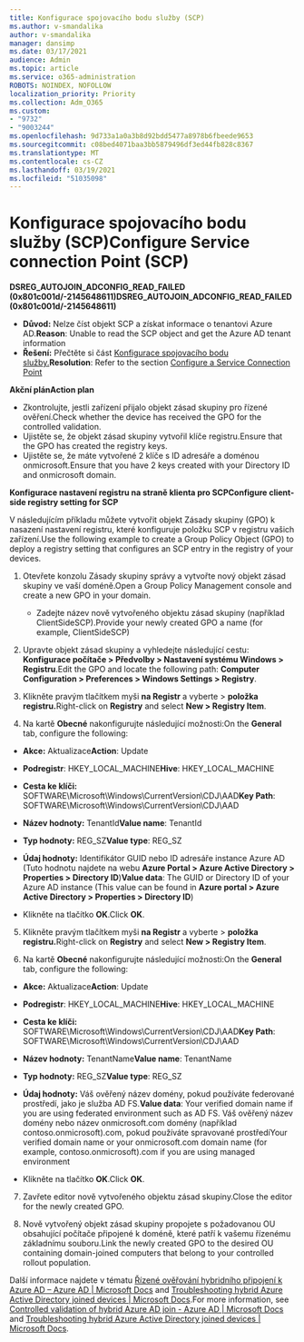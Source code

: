 ```yaml
---
title: Konfigurace spojovacího bodu služby (SCP)
ms.author: v-smandalika
author: v-smandalika
manager: dansimp
ms.date: 03/17/2021
audience: Admin
ms.topic: article
ms.service: o365-administration
ROBOTS: NOINDEX, NOFOLLOW
localization_priority: Priority
ms.collection: Adm_O365
ms.custom:
- "9732"
- "9003244"
ms.openlocfilehash: 9d733a1a0a3b8d92bdd5477a8978b6fbeede9653
ms.sourcegitcommit: c08bed4071baa3bb5879496df3ed44fb828c8367
ms.translationtype: MT
ms.contentlocale: cs-CZ
ms.lasthandoff: 03/19/2021
ms.locfileid: "51035098"
---
```

# <a name="configure-service-connection-point-scp"></a><span data-ttu-id="433d3-102">Konfigurace spojovacího bodu služby (SCP)</span><span class="sxs-lookup"><span data-stu-id="433d3-102">Configure Service connection Point (SCP)</span></span>

<span data-ttu-id="433d3-103">**DSREG_AUTOJOIN_ADCONFIG_READ_FAILED (0x801c001d/-2145648611)**</span><span class="sxs-lookup"><span data-stu-id="433d3-103">**DSREG_AUTOJOIN_ADCONFIG_READ_FAILED (0x801c001d/-2145648611)**</span></span>

- <span data-ttu-id="433d3-104">**Důvod:** Nelze číst objekt SCP a získat informace o tenantovi Azure AD.</span><span class="sxs-lookup"><span data-stu-id="433d3-104">**Reason**: Unable to read the SCP object and get the Azure AD tenant information</span></span>
- <span data-ttu-id="433d3-105">**Řešení:** Přečtěte si část [Konfigurace spojovacího bodu služby.](https://docs.microsoft.com/azure/active-directory/devices/hybrid-azuread-join-federated-domains#configure-hybrid-azure-ad-join)</span><span class="sxs-lookup"><span data-stu-id="433d3-105">**Resolution**: Refer to the section [Configure a Service Connection Point](https://docs.microsoft.com/azure/active-directory/devices/hybrid-azuread-join-federated-domains#configure-hybrid-azure-ad-join)</span></span>


<span data-ttu-id="433d3-106">**Akční plán**</span><span class="sxs-lookup"><span data-stu-id="433d3-106">**Action plan**</span></span>

- <span data-ttu-id="433d3-107">Zkontrolujte, jestli zařízení přijalo objekt zásad skupiny pro řízené ověření.</span><span class="sxs-lookup"><span data-stu-id="433d3-107">Check whether the device has received the GPO for the controlled validation.</span></span>
- <span data-ttu-id="433d3-108">Ujistěte se, že objekt zásad skupiny vytvořil klíče registru.</span><span class="sxs-lookup"><span data-stu-id="433d3-108">Ensure that the GPO has created the registry keys.</span></span>
- <span data-ttu-id="433d3-109">Ujistěte se, že máte vytvořené 2 klíče s ID adresáře a doménou onmicrosoft.</span><span class="sxs-lookup"><span data-stu-id="433d3-109">Ensure that you have 2 keys created with your Directory ID and onmicrosoft domain.</span></span>

<span data-ttu-id="433d3-110">**Konfigurace nastavení registru na straně klienta pro SCP**</span><span class="sxs-lookup"><span data-stu-id="433d3-110">**Configure client-side registry setting for SCP**</span></span>

<span data-ttu-id="433d3-111">V následujícím příkladu můžete vytvořit objekt Zásady skupiny (GPO) k nasazení nastavení registru, které konfiguruje položku SCP v registru vašich zařízení.</span><span class="sxs-lookup"><span data-stu-id="433d3-111">Use the following example to create a Group Policy Object (GPO) to deploy a registry setting that configures an SCP entry in the registry of your devices.</span></span>

1. <span data-ttu-id="433d3-112">Otevřete konzolu Zásady skupiny správy a vytvořte nový objekt zásad skupiny ve vaší doméně.</span><span class="sxs-lookup"><span data-stu-id="433d3-112">Open a Group Policy Management console and create a new GPO in your domain.</span></span>
     - <span data-ttu-id="433d3-113">Zadejte název nově vytvořeného objektu zásad skupiny (například ClientSideSCP).</span><span class="sxs-lookup"><span data-stu-id="433d3-113">Provide your newly created GPO a name (for example, ClientSideSCP)</span></span>

2. <span data-ttu-id="433d3-114">Upravte objekt zásad skupiny a vyhledejte následující cestu: **Konfigurace počítače > Předvolby > Nastavení systému Windows > Registru**.</span><span class="sxs-lookup"><span data-stu-id="433d3-114">Edit the GPO and locate the following path: **Computer Configuration > Preferences > Windows Settings > Registry**.</span></span>

3. <span data-ttu-id="433d3-115">Klikněte pravým tlačítkem myši **na Registr** a vyberte > **položka registru.**</span><span class="sxs-lookup"><span data-stu-id="433d3-115">Right-click on **Registry** and select **New > Registry Item**.</span></span>

4. <span data-ttu-id="433d3-116">Na kartě **Obecné** nakonfigurujte následující možnosti:</span><span class="sxs-lookup"><span data-stu-id="433d3-116">On the **General** tab, configure the following:</span></span>
  
- <span data-ttu-id="433d3-117">**Akce:** Aktualizace</span><span class="sxs-lookup"><span data-stu-id="433d3-117">**Action**: Update</span></span>
    
- <span data-ttu-id="433d3-118">**Podregistr**: HKEY_LOCAL_MACHINE</span><span class="sxs-lookup"><span data-stu-id="433d3-118">**Hive**: HKEY_LOCAL_MACHINE</span></span>
    
- <span data-ttu-id="433d3-119">**Cesta ke klíči:** SOFTWARE\Microsoft\Windows\CurrentVersion\CDJ\AAD</span><span class="sxs-lookup"><span data-stu-id="433d3-119">**Key Path**: SOFTWARE\Microsoft\Windows\CurrentVersion\CDJ\AAD</span></span>
    
- <span data-ttu-id="433d3-120">**Název hodnoty:** TenantId</span><span class="sxs-lookup"><span data-stu-id="433d3-120">**Value name**: TenantId</span></span>
    
- <span data-ttu-id="433d3-121">**Typ hodnoty:** REG_SZ</span><span class="sxs-lookup"><span data-stu-id="433d3-121">**Value type**: REG_SZ</span></span>
    
- <span data-ttu-id="433d3-122">**Údaj hodnoty:** Identifikátor GUID nebo ID adresáře instance Azure AD (Tuto hodnotu najdete na webu **Azure Portal > Azure Active Directory > Properties > Directory ID**)</span><span class="sxs-lookup"><span data-stu-id="433d3-122">**Value data**: The GUID or Directory ID of your Azure AD instance (This value can be found in **Azure portal > Azure Active Directory > Properties > Directory ID**)</span></span>
 
- <span data-ttu-id="433d3-123">Klikněte na tlačítko **OK**.</span><span class="sxs-lookup"><span data-stu-id="433d3-123">Click **OK**.</span></span>
 
5. <span data-ttu-id="433d3-124">Klikněte pravým tlačítkem myši **na Registr** a vyberte > **položka registru.**</span><span class="sxs-lookup"><span data-stu-id="433d3-124">Right-click on **Registry** and select **New > Registry Item**.</span></span>

6. <span data-ttu-id="433d3-125">Na kartě **Obecné** nakonfigurujte následující možnosti:</span><span class="sxs-lookup"><span data-stu-id="433d3-125">On the **General** tab, configure the following:</span></span>
  
- <span data-ttu-id="433d3-126">**Akce:** Aktualizace</span><span class="sxs-lookup"><span data-stu-id="433d3-126">**Action**: Update</span></span>
    
- <span data-ttu-id="433d3-127">**Podregistr**: HKEY_LOCAL_MACHINE</span><span class="sxs-lookup"><span data-stu-id="433d3-127">**Hive**: HKEY_LOCAL_MACHINE</span></span>
    
- <span data-ttu-id="433d3-128">**Cesta ke klíči:** SOFTWARE\Microsoft\Windows\CurrentVersion\CDJ\AAD</span><span class="sxs-lookup"><span data-stu-id="433d3-128">**Key Path**: SOFTWARE\Microsoft\Windows\CurrentVersion\CDJ\AAD</span></span>
    
- <span data-ttu-id="433d3-129">**Název hodnoty:** TenantName</span><span class="sxs-lookup"><span data-stu-id="433d3-129">**Value name**: TenantName</span></span>
    
- <span data-ttu-id="433d3-130">**Typ hodnoty:** REG_SZ</span><span class="sxs-lookup"><span data-stu-id="433d3-130">**Value type**: REG_SZ</span></span>
    
- <span data-ttu-id="433d3-131">**Údaj hodnoty:** Váš ověřený název domény, pokud používáte federované prostředí, jako je služba AD FS.</span><span class="sxs-lookup"><span data-stu-id="433d3-131">**Value data**: Your verified domain name if you are using federated environment such as AD FS.</span></span> <span data-ttu-id="433d3-132">Váš ověřený název domény nebo název onmicrosoft.com domény (například contoso.onmicrosoft).com, pokud používáte spravované prostředí</span><span class="sxs-lookup"><span data-stu-id="433d3-132">Your verified domain name or your onmicrosoft.com domain name (for example, contoso.onmicrosoft).com if you are using managed environment</span></span>

- <span data-ttu-id="433d3-133">Klikněte na tlačítko **OK**.</span><span class="sxs-lookup"><span data-stu-id="433d3-133">Click **OK**.</span></span>

7. <span data-ttu-id="433d3-134">Zavřete editor nově vytvořeného objektu zásad skupiny.</span><span class="sxs-lookup"><span data-stu-id="433d3-134">Close the editor for the newly created GPO.</span></span>

8. <span data-ttu-id="433d3-135">Nově vytvořený objekt zásad skupiny propojete s požadovanou OU obsahující počítače připojené k doméně, které patří k vašemu řízenému základnímu souboru.</span><span class="sxs-lookup"><span data-stu-id="433d3-135">Link the newly created GPO to the desired OU containing domain-joined computers that belong to your controlled rollout population.</span></span>

<span data-ttu-id="433d3-136">Další informace najdete v tématu [Řízené ověřování hybridního připojení k Azure AD – Azure AD | Microsoft Docs](https://docs.microsoft.com/azure/active-directory/devices/hybrid-azuread-join-control) and  [Troubleshooting hybrid Azure Active Directory joined devices | Microsoft Docs](https://docs.microsoft.com/azure/active-directory/devices/troubleshoot-hybrid-join-windows-current).</span><span class="sxs-lookup"><span data-stu-id="433d3-136">For more information, see [Controlled validation of hybrid Azure AD join - Azure AD | Microsoft Docs](https://docs.microsoft.com/azure/active-directory/devices/hybrid-azuread-join-control) and  [Troubleshooting hybrid Azure Active Directory joined devices | Microsoft Docs](https://docs.microsoft.com/azure/active-directory/devices/troubleshoot-hybrid-join-windows-current).</span></span>









